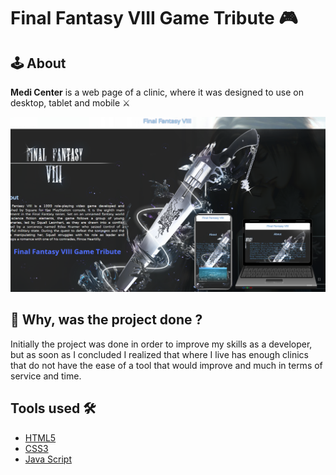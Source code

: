 <h1 aling="center">
  Final Fantasy VIII Game Tribute 🎮
</h1>

## 🕹️ About

**Medi Center** is a web page of a clinic, where it was designed to use on desktop, tablet and mobile ⚔️

<img src="assetes/images/Tribute.png">

## 🥷 Why, was the project done ? 

Initially the project was done in order to improve my skills as a developer, but as soon as I concluded I realized that where I live has enough clinics that do not have the ease of a tool that would improve and much in terms of service and time.

## Tools used 🛠️

- [HTML5](https://developer.mozilla.org/pt-BR/docs/Web/HTML/Element)
- [CSS3](https://developer.mozilla.org/pt-BR/docs/Web/CSS)
- [Java Script](https://developer.mozilla.org/pt-BR/docs/Web/JavaScript)

